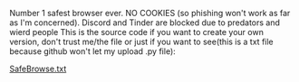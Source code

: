Number 1 safest browser ever. NO COOKIES (so phishing won't work as far as I'm concerned). Discord and Tinder are blocked due to predators and wierd people
This is the source code if you want to create your own version, don't trust me/the file or just if you want to see(this is a txt file because github won't let my upload .py file):

[SafeBrowse.txt](https://github.com/urcool846/Safebrowse/files/13368519/SafeBrowse.txt)
